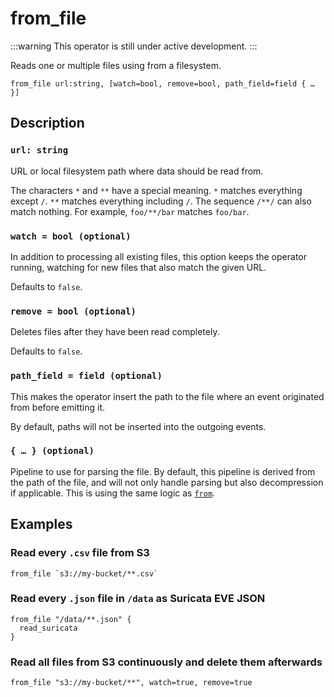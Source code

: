 # from_file

:::warning
This operator is still under active development.
:::

Reads one or multiple files using from a filesystem.

```tql
from_file url:string, [watch=bool, remove=bool, path_field=field { … }]
```

## Description

### `url: string`

URL or local filesystem path where data should be read from.

The characters `*` and `**` have a special meaning. `*` matches everything
except `/`. `**` matches everything including `/`. The sequence `/**/` can also
match nothing. For example, `foo/**/bar` matches `foo/bar`.

### `watch = bool (optional)`

In addition to processing all existing files, this option keeps the operator
running, watching for new files that also match the given URL.

Defaults to `false`.

### `remove = bool (optional)`

Deletes files after they have been read completely.

Defaults to `false`.

### `path_field = field (optional)`

This makes the operator insert the path to the file where an event originated
from before emitting it.

By default, paths will not be inserted into the outgoing events.

### `{ … } (optional)`

Pipeline to use for parsing the file. By default, this pipeline is derived from
the path of the file, and will not only handle parsing but also decompression if
applicable. This is using the same logic as [`from`](from.md).

## Examples

### Read every `.csv` file from S3

```tql
from_file `s3://my-bucket/**.csv`
```

### Read every `.json` file in `/data` as Suricata EVE JSON

```tql
from_file "/data/**.json" {
  read_suricata
}
```

### Read all files from S3 continuously and delete them afterwards

```tql
from_file "s3://my-bucket/**", watch=true, remove=true
```
